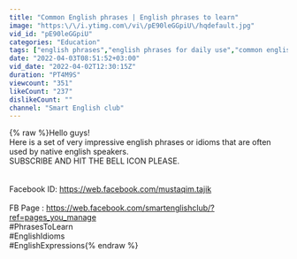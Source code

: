 ```yaml
---
title: "Common English phrases | English phrases to learn"
image: "https:\/\/i.ytimg.com\/vi\/pE90leGGpiU\/hqdefault.jpg"
vid_id: "pE90leGGpiU"
categories: "Education"
tags: ["english phrases","english phrases for daily use","common english phrases"]
date: "2022-04-03T08:51:52+03:00"
vid_date: "2022-04-02T12:30:15Z"
duration: "PT4M9S"
viewcount: "351"
likeCount: "237"
dislikeCount: ""
channel: "Smart English club"
---
```

{% raw %}Hello guys!<br />Here is a set of very impressive english phrases or idioms that are often used by native english speakers.<br />SUBSCRIBE AND HIT THE BELL ICON PLEASE.<br /><br /><br />Facebook ID: <a rel="nofollow" target="blank" href="https://web.facebook.com/mustaqim.tajik">https://web.facebook.com/mustaqim.tajik</a><br /><br />FB Page : <a rel="nofollow" target="blank" href="https://web.facebook.com/smartenglishclub/?ref=pages_you_manage">https://web.facebook.com/smartenglishclub/?ref=pages_you_manage</a><br />#PhrasesToLearn<br />#EnglishIdioms<br />#EnglishExpressions{% endraw %}
